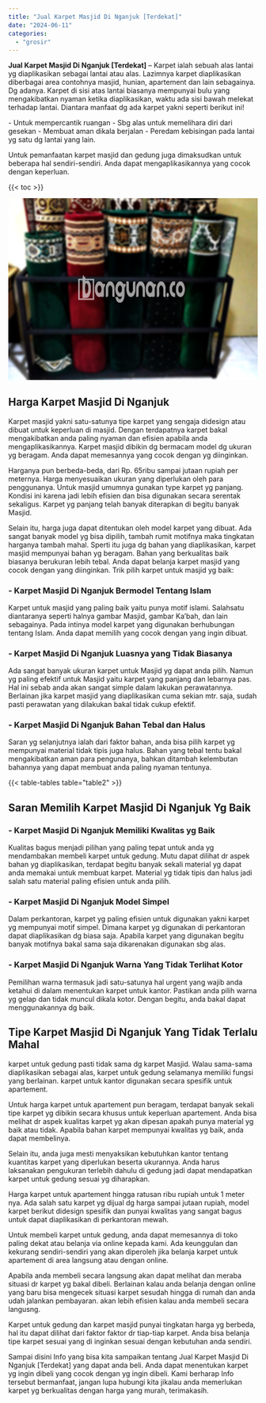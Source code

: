 ```yaml
---
title: "Jual Karpet Masjid Di Nganjuk [Terdekat]"
date: "2024-06-11"
categories: 
  - "grosir"
---
```


**Jual Karpet Masjid Di Nganjuk \[Terdekat\]** – Karpet ialah sebuah alas lantai yg diaplikasikan sebagai lantai atau alas. Lazimnya karpet diaplikasikan diberbagai area contohnya masjid, hunian, apartement dan lain sebagainya. Dg adanya. Karpet di sisi atas lantai biasanya mempunyai bulu yang mengakibatkan nyaman ketika diaplikasikan, waktu ada sisi bawah melekat terhadap lantai. Diantara manfaat dg ada karpet yakni seperti berikut ini!

\- Untuk mempercantik ruangan - Sbg alas untuk memelihara diri dari gesekan - Membuat aman dikala berjalan - Peredam kebisingan pada lantai yg satu dg lantai yang lain.

Untuk pemanfaatan karpet masjid dan gedung juga dimaksudkan untuk beberapa hal sendiri-sendiri. Anda dapat mengaplikasikannya yang cocok dengan keperluan.

{{< toc >}}

![Jual Karpet Masjid Di Nganjuk [Terdekat]](/images/grosir-karpet-murah-38.png)

## Harga Karpet Masjid Di Nganjuk

Karpet masjid yakni satu-satunya tipe karpet yang sengaja didesign atau dibuat untuk keperluan di masjid. Dengan terdapatnya karpet bakal mengakibatkan anda paling nyaman dan efisien apabila anda mengaplikasikannya. Karpet masjid dibikin dg bermacam model dg ukuran yg beragam. Anda dapat memesannya yang cocok dengan yg diinginkan.

Harganya pun berbeda-beda, dari Rp. 65ribu sampai jutaan rupiah per meternya. Harga menyesuaikan ukuran yang diperlukan oleh para penggunanya. Untuk masjid umumnya gunakan type karpet yg panjang. Kondisi ini karena jadi lebih efisien dan bisa digunakan secara serentak sekaligus. Karpet yg panjang telah banyak diterapkan di begitu banyak Masjid.

Selain itu, harga juga dapat ditentukan oleh model karpet yang dibuat. Ada sangat banyak model yg bisa dipilih, tambah rumit motifnya maka tingkatan harganya tambah mahal. Sperti itu juga dg bahan yang diaplikasikan, karpet masjid mempunyai bahan yg beragam. Bahan yang berkualitas baik biasanya berukuran lebih tebal. Anda dapat belanja karpet masjid yang cocok dengan yang diinginkan. Trik pilih karpet untuk masjid yg baik:

### \- Karpet Masjid Di Nganjuk Bermodel Tentang Islam

Karpet untuk masjid yang paling baik yaitu punya motif islami. Salahsatu diantaranya seperti halnya gambar Masjid, gambar Ka’bah, dan lain sebagainya. Pada intinya model karpet yang digunakan berhubungan tentang Islam. Anda dapat memilih yang cocok dengan yang ingin dibuat.

### \- Karpet Masjid Di Nganjuk Luasnya yang Tidak Biasanya

Ada sangat banyak ukuran karpet untuk Masjid yg dapat anda pilih. Namun yg paling efektif untuk Masjid yaitu karpet yang panjang dan lebarnya pas. Hal ini sebab anda akan sangat simple dalam lakukan perawatannya. Berlainan jika karpet masjid yang diaplikasikan cuma sekian mtr. saja, sudah pasti perawatan yang dilakukan bakal tidak cukup efektif.

### \- Karpet Masjid Di Nganjuk Bahan Tebal dan Halus

Saran yg selanjutnya ialah dari faktor bahan, anda bisa pilih karpet yg mempunyai material tidak tipis juga halus. Bahan yang tebal tentu bakal mengakibatkan aman para pengunanya, bahkan ditambah kelembutan bahannya yang dapat membuat anda paling nyaman tentunya.

{{< table-tables table="table2" >}}

## Saran Memilih Karpet Masjid Di Nganjuk Yg Baik

### \- Karpet Masjid Di Nganjuk Memiliki Kwalitas yg Baik

Kualitas bagus menjadi pilihan yang paling tepat untuk anda yg mendambakan membeli karpet untuk gedung. Mutu dapat dilihat dr aspek bahan yg diaplikasikan, terdapat begitu banyak sekali material yg dapat anda memakai untuk membuat karpet. Material yg tidak tipis dan halus jadi salah satu material paling efisien untuk anda pilih.

### \- Karpet Masjid Di Nganjuk Model Simpel

Dalam perkantoran, karpet yg paling efisien untuk digunakan yakni karpet yg mempunyai motif simpel. Dimana karpet yg digunakan di perkantoran dapat diaplikasikan dg biasa saja. Apabila karpet yang digunakan begitu banyak motifnya bakal sama saja dikarenakan digunakan sbg alas.

### \- Karpet Masjid Di Nganjuk Warna Yang Tidak Terlihat Kotor

Pemilihan warna termasuk jadi satu-satunya hal urgent yang wajib anda ketahui di dalam menentukan karpet untuk kantor. Pastikan anda pilih warna yg gelap dan tidak muncul dikala kotor. Dengan begitu, anda bakal dapat menggunakannya dg baik.

## Tipe Karpet Masjid Di Nganjuk Yang Tidak Terlalu Mahal

karpet untuk gedung pasti tidak sama dg karpet Masjid. Walau sama-sama diaplikasikan sebagai alas, karpet untuk gedung selamanya memiliki fungsi yang berlainan. karpet untuk kantor digunakan secara spesifik untuk apartement.

Untuk harga karpet untuk apartement pun beragam, terdapat banyak sekali tipe karpet yg dibikin secara khusus untuk keperluan apartement. Anda bisa melihat dr aspek kualitas karpet yg akan dipesan apakah punya material yg baik atau tidak. Apabila bahan karpet mempunyai kwalitas yg baik, anda dapat membelinya.

Selain itu, anda juga mesti menyaksikan kebutuhkan kantor tentang kuantitas karpet yang diperlukan beserta ukurannya. Anda harus laksanakan pengukuran terlebih dahulu di gedung jadi dapat mendapatkan karpet untuk gedung sesuai yg diharapkan.

Harga karpet untuk apartement hingga ratusan ribu rupiah untuk 1 meter nya. Ada salah satu karpet yg dijual dg harga sampai jutaan rupiah, model karpet berikut didesign spesifik dan punyai kwalitas yang sangat bagus untuk dapat diaplikasikan di perkantoran mewah.

Untuk membeli karpet untuk gedung, anda dapat memesannya di toko paling dekat atau belanja via online kepada kami. Ada keunggulan dan kekurang sendiri-sendiri yang akan diperoleh jika belanja karpet untuk apartement di area langsung atau dengan online.

Apabila anda membeli secara langsung akan dapat melihat dan meraba situasi dr karpet yg bakal dibeli. Berlainan kalau anda belanja dengan online yang baru bisa mengecek situasi karpet sesudah hingga di rumah dan anda udah jalankan pembayaran. akan lebih efisien kalau anda membeli secara langusng.

Karpet untuk gedung dan karpet masjid punyai tingkatan harga yg berbeda, hal itu dapat dilihat dari faktor faktor dr tiap-tiap karpet. Anda bisa belanja tipe karpet sesuai yang di inginkan sesuai dengan kebutuhan anda sendiri.

Sampai disini Info yang bisa kita sampaikan tentang Jual Karpet Masjid Di Nganjuk \[Terdekat\] yang dapat anda beli. Anda dapat menentukan karpet yg ingin dibeli yang cocok dengan yg ingin dibeli. Kami berharap Info tersebut bermanfaat, jangan lupa hubungi kita jikalau anda memerlukan karpet yg berkualitas dengan harga yang murah, terimakasih.
